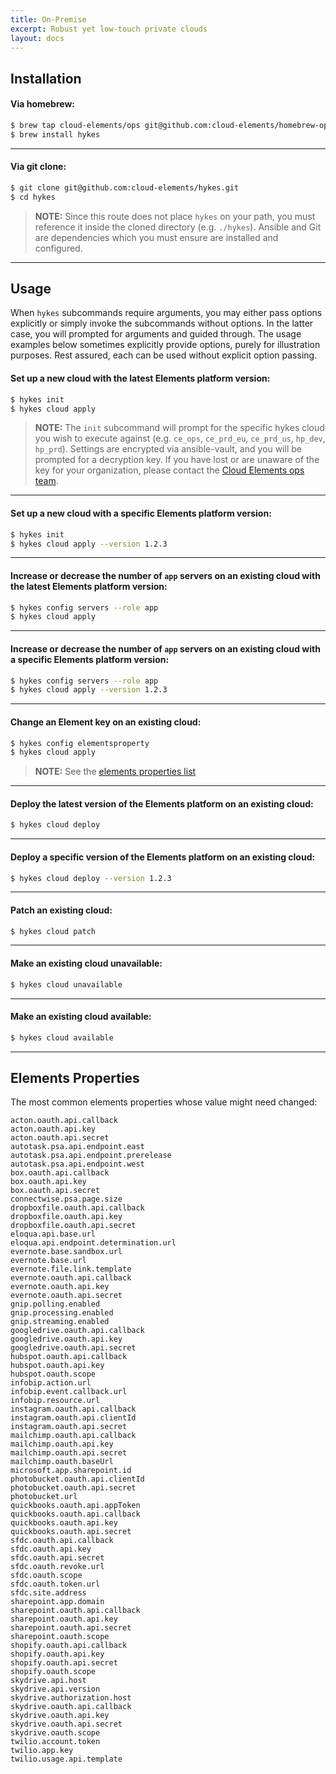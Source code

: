 ```yaml
---
title: On-Premise
excerpt: Robust yet low-touch private clouds
layout: docs
---
```


## Installation

#### Via homebrew:

```bash
$ brew tap cloud-elements/ops git@github.com:cloud-elements/homebrew-ops.git
$ brew install hykes
```

---

#### Via git clone:

```bash
$ git clone git@github.com:cloud-elements/hykes.git
$ cd hykes
```

> __NOTE:__ Since this route does not place `hykes` on your path, you must reference it inside the
cloned directory (e.g. `./hykes`). Ansible and Git are dependencies which you must ensure are
installed and configured.

---

## Usage
When `hykes` subcommands require arguments, you may either pass options explicitly or simply invoke
the subcommands without options. In the latter case, you will prompted for arguments and guided
through. The usage examples below sometimes explicitly provide options, purely for illustration
purposes. Rest assured, each can be used without explicit option passing.

#### Set up a new cloud with the latest Elements platform version:

```bash
$ hykes init
$ hykes cloud apply
```

> __NOTE:__ The `init` subcommand will prompt for the specific hykes cloud you wish to execute
against (e.g. `ce_ops`, `ce_prd_eu`, `ce_prd_us`, `hp_dev`, `hp_prd`). Settings are encrypted via
ansible-vault, and you will be prompted for a decryption key. If you have lost or are unaware of the
key for your organization, please contact the
[Cloud Elements ops team](mailto:elements-ops@cloud-elements.com).

---

#### Set up a new cloud with a specific Elements platform version:

```bash
$ hykes init
$ hykes cloud apply --version 1.2.3
```

---

#### Increase or decrease the number of `app` servers on an existing cloud with the latest Elements platform version:

```bash
$ hykes config servers --role app
$ hykes cloud apply
```

---

#### Increase or decrease the number of `app` servers on an existing cloud with a specific Elements platform version:

```bash
$ hykes config servers --role app
$ hykes cloud apply --version 1.2.3
```

---

#### Change an Element key on an existing cloud:

```bash
$ hykes config elementsproperty
$ hykes cloud apply
```

> __NOTE:__ See the [elements properties list](#elements-properties)

---

#### Deploy the latest version of the Elements platform on an existing cloud:

```bash
$ hykes cloud deploy
```

---

#### Deploy a specific version of the Elements platform on an existing cloud:

```bash
$ hykes cloud deploy --version 1.2.3
```

---

#### Patch an existing cloud:

```bash
$ hykes cloud patch
```

---

#### Make an existing cloud unavailable:

```bash
$ hykes cloud unavailable
```

---

#### Make an existing cloud available:

```bash
$ hykes cloud available
```

---

## Elements Properties

The most common elements properties whose value might need changed:

```
acton.oauth.api.callback
acton.oauth.api.key
acton.oauth.api.secret
autotask.psa.api.endpoint.east
autotask.psa.api.endpoint.prerelease
autotask.psa.api.endpoint.west
box.oauth.api.callback
box.oauth.api.key
box.oauth.api.secret
connectwise.psa.page.size
dropboxfile.oauth.api.callback
dropboxfile.oauth.api.key
dropboxfile.oauth.api.secret
eloqua.api.base.url
eloqua.api.endpoint.determination.url
evernote.base.sandbox.url
evernote.base.url
evernote.file.link.template
evernote.oauth.api.callback
evernote.oauth.api.key
evernote.oauth.api.secret
gnip.polling.enabled
gnip.processing.enabled
gnip.streaming.enabled
googledrive.oauth.api.callback
googledrive.oauth.api.key
googledrive.oauth.api.secret
hubspot.oauth.api.callback
hubspot.oauth.api.key
hubspot.oauth.scope
infobip.action.url
infobip.event.callback.url
infobip.resource.url
instagram.oauth.api.callback
instagram.oauth.api.clientId
instagram.oauth.api.secret
mailchimp.oauth.api.callback
mailchimp.oauth.api.key
mailchimp.oauth.api.secret
mailchimp.oauth.baseUrl
microsoft.app.sharepoint.id
photobucket.oauth.api.clientId
photobucket.oauth.api.secret
photobucket.url
quickbooks.oauth.api.appToken
quickbooks.oauth.api.callback
quickbooks.oauth.api.key
quickbooks.oauth.api.secret
sfdc.oauth.api.callback
sfdc.oauth.api.key
sfdc.oauth.api.secret
sfdc.oauth.revoke.url
sfdc.oauth.scope
sfdc.oauth.token.url
sfdc.site.address
sharepoint.app.domain
sharepoint.oauth.api.callback
sharepoint.oauth.api.key
sharepoint.oauth.api.secret
sharepoint.oauth.scope
shopify.oauth.api.callback
shopify.oauth.api.key
shopify.oauth.api.secret
shopify.oauth.scope
skydrive.api.host
skydrive.api.version
skydrive.authorization.host
skydrive.oauth.api.callback
skydrive.oauth.api.key
skydrive.oauth.api.secret
skydrive.oauth.scope
twilio.account.token
twilio.app.key
twilio.usage.api.template
```
